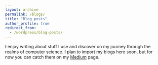 ```yaml
---
layout: archive
permalink: /blogs/
title: "Blog posts"
author_profile: true
redirect_from:
  - /wordpress/blog-posts/
---
```


I enjoy writing about stuff I use and discover on my journey through the realms of computer science. I plan to import my blogs here soon, but for now you can catch them on my [Medium](https://medium.com/@barundas_79052) page.

<div id="retainable-rss-embed" data-rss="https://medium.com/@barundas_79052/why-you-should-use-lens-the-kubernetes-ide-an-introduction-51e30576bba0"
data-maxcols="3" 
data-layout="grid" 
data-poststyle="inline" 
data-readmore="Read the rest" 
data-buttonclass="btn btn-primary" 
data-offset="-100"></div>